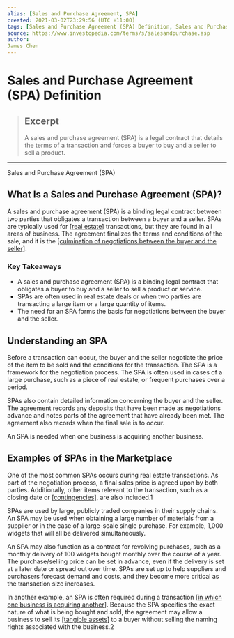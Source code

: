 ```yaml
---
alias: [Sales and Purchase Agreement, SPA]
created: 2021-03-02T23:29:56 (UTC +11:00)
tags: [Sales and Purchase Agreement (SPA) Definition, Sales and Purchase Agreement (SPA)]
source: https://www.investopedia.com/terms/s/salesandpurchase.asp
author: 
James Chen
---
```


# Sales and Purchase Agreement (SPA) Definition

> ## Excerpt
> A sales and purchase agreement (SPA) is a legal contract that details the terms of a transaction and forces a buyer to buy and a seller to sell a product.

---

Sales and Purchase Agreement (SPA)
## What Is a Sales and Purchase Agreement (SPA)?

A sales and purchase agreement (SPA) is a binding legal contract between two parties that obligates a transaction between a buyer and a seller. SPAs are typically used for [[real estate]](https://www.investopedia.com/terms/r/realestate.asp) transactions, but they are found in all areas of business. The agreement finalizes the terms and conditions of the sale, and it is the [[culmination of negotiations between the buyer and the seller]](https://www.investopedia.com/articles/mortgages-real-estate/10/closing-home-process.asp).

### Key Takeaways

-   A sales and purchase agreement (SPA) is a binding legal contract that obligates a buyer to buy and a seller to sell a product or service.
-   SPAs are often used in real estate deals or when two parties are transacting a large item or a large quantity of items.
-   The need for an SPA forms the basis for negotiations between the buyer and the seller.

## Understanding an SPA

Before a transaction can occur, the buyer and the seller negotiate the price of the item to be sold and the conditions for the transaction. The SPA is a framework for the negotiation process. The SPA is often used in cases of a large purchase, such as a piece of real estate, or frequent purchases over a period.

SPAs also contain detailed information concerning the buyer and the seller. The agreement records any deposits that have been made as negotiations advance and notes parts of the agreement that have already been met. The agreement also records when the final sale is to occur.

An SPA is needed when one business is acquiring another business.

## Examples of SPAs in the Marketplace

One of the most common SPAs occurs during real estate transactions. As part of the negotiation process, a final sales price is agreed upon by both parties. Additionally, other items relevant to the transaction, such as a closing date or [[contingencies]](https://www.investopedia.com/terms/c/contingency.asp), are also included.1

SPAs are used by large, publicly traded companies in their supply chains. An SPA may be used when obtaining a large number of materials from a supplier or in the case of a large-scale single purchase. For example, 1,000 widgets that will all be delivered simultaneously.

An SPA may also function as a contract for revolving purchases, such as a monthly delivery of 100 widgets bought monthly over the course of a year. The purchase/selling price can be set in advance, even if the delivery is set at a later date or spread out over time. SPAs are set up to help suppliers and purchasers forecast demand and costs, and they become more critical as the transaction size increases.

In another example, an SPA is often required during a transaction [[in which one business is acquiring another]](https://www.investopedia.com/articles/pf/08/sell-small-business.asp). Because the SPA specifies the exact nature of what is being bought and sold, the agreement may allow a business to sell its [[tangible assets]](https://www.investopedia.com/terms/t/tangibleasset.asp) to a buyer without selling the naming rights associated with the business.2
